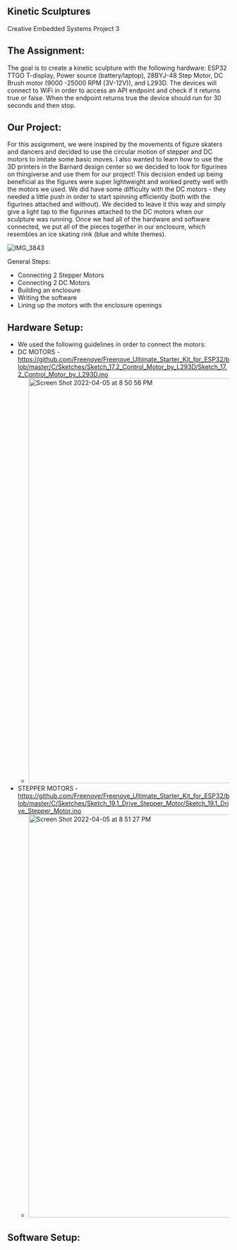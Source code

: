 ## Kinetic Sculptures
Creative Embedded Systems Project 3

## The Assignment:
The goal is to create a kinetic sculpture with the following hardware: ESP32 TTGO T-display, Power source (battery/laptop), 28BYJ-48 Step Motor, DC Brush motor (9000 -25000 RPM (3V-12V)), and L293D. The devices will connect to WiFi in order to access an API endpoint and check if it returns true or false. When the endpoint returns true the device should run for 30 seconds and then stop.  

## Our Project:
For this assignment, we were inspired by the movements of figure skaters and dancers and decided to use the circular motion of stepper and DC motors to imitate some basic moves. I also wanted to learn how to use the 3D printers in the Barnard design center so we decided to look for figurines on thingiverse and use them for our project! This decision ended up being beneficial as the figures were super lightweight and worked pretty well with the motors we used. We did have some difficulty with the DC motors - they needed a little push in order to start spinning efficiently (both with the figurines attached and without). We decided to leave it this way and simply give a light tap to the figurines attached to the DC motors when our sculpture was running. Once we had all of the hardware and software connected, we put all of the pieces together in our enclosure, which resembles an ice skating rink (blue and white themes). 

![IMG_3843](https://user-images.githubusercontent.com/69936719/161873986-1ee746ce-54a0-4a47-b2ce-e41b748eb6bd.jpeg)

General Steps:
* Connecting 2 Stepper Motors
* Connecting 2 DC Motors 
* Building an enclosure
* Writing the software
* Lining up the motors with the enclosure openings 

## Hardware Setup:
* We used the following guidelines in order to connect the motors:
* DC MOTORS - https://github.com/Freenove/Freenove_Ultimate_Starter_Kit_for_ESP32/blob/master/C/Sketches/Sketch_17.2_Control_Motor_by_L293D/Sketch_17.2_Control_Motor_by_L293D.ino
  * <img width="919" alt="Screen Shot 2022-04-05 at 8 50 56 PM" src="https://user-images.githubusercontent.com/69936719/161874224-c19bfa68-df5c-47ff-b6a9-6a6936c1d627.png">
* STEPPER MOTORS - https://github.com/Freenove/Freenove_Ultimate_Starter_Kit_for_ESP32/blob/master/C/Sketches/Sketch_19.1_Drive_Stepper_Motor/Sketch_19.1_Drive_Stepper_Motor.ino
  * <img width="914" alt="Screen Shot 2022-04-05 at 8 51 27 PM" src="https://user-images.githubusercontent.com/69936719/161874287-05d4ec24-1e37-475e-b718-6d4df74aece0.png">

## Software Setup:



